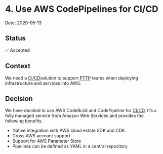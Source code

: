   # 4. Use AWS CodePipelines for CI/CD
  Date: 2020-05-13

  ## Status
  ✅ Accepted

  ## Context

We need a [CI/CD](https://en.wikipedia.org/wiki/CI/CD)​ solution to support [PTTP](https://ministry-of-justice-acronyms.service.justice.gov.uk/#:~:text=Info-,PTTP,-Prison%20Technology%20Transformation) teams when deploying infrastructure and services into AWS.

  ## Decision

We have decided to use AWS CodeBuild and CodePipeline for [CI/CD](https://en.wikipedia.org/wiki/CI/CD)​. It’s a fully managed service from Amazon Web Services and provides the following benefits.

- Native integration with AWS cloud estate SDK and CDK.
- Cross AWS account support
- Support for AWS Parameter Store
- Pipelines can be defined as YAML in a central repository


